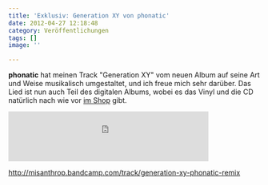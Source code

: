 ```yaml
---
title: 'Exklusiv: Generation XY von phonatic'
date: 2012-04-27 12:18:48
category: Veröffentlichungen
tags: []
image: ''

---
```


**phonatic** hat meinen Track "Generation XY" vom neuen Album auf seine Art und Weise musikalisch umgestaltet, und ich freue mich sehr darüber. Das Lied ist nun auch Teil des digitalen Albums, wobei es das Vinyl und die CD natürlich nach wie vor [im Shop](http://www.postrap.de/shop/) gibt.  
<iframe style="position: relative; display: block; width: 400px; height: 100px;" src="http://bandcamp.com/EmbeddedPlayer/v=2/track=2485508168/size=venti/bgcol=FFFFFF/linkcol=4285BB/" frameborder="0" width="400" height="100"></iframe>
  
<http://misanthrop.bandcamp.com/track/generation-xy-phonatic-remix>
